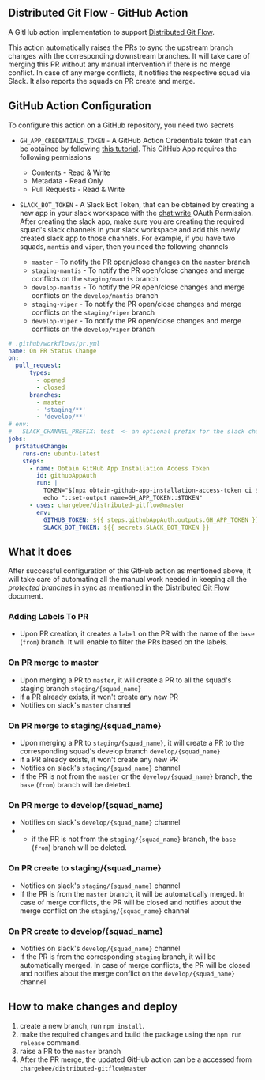 ## Distributed Git Flow - GitHub Action

A GitHub action implementation to support [Distributed Git Flow](docs/distributed-gitflow.md). 

This action automatically raises the PRs to sync the upstream branch changes with the corresponding downstream branches. It will take care of merging this PR without any 
manual intervention if there is no merge conflict. In case of any merge conflicts, it notifies the respective squad via Slack. It also reports the squads on PR create and merge.

## GitHub Action Configuration

To configure this action on a GitHub repository, you need two secrets

* `GH_APP_CREDENTIALS_TOKEN` - A GitHub Action Credentials token that can be obtained by following [this tutorial](https://dev.to/dtinth/authenticating-as-a-github-app-in-a-github-actions-workflow-27co). This GitHub App requires the following permissions
  - Contents - Read & Write
  - Metadata - Read Only
  - Pull Requests - Read & Write

* `SLACK_BOT_TOKEN` - A Slack Bot Token, that can be obtained by creating a new app in your slack workspace with the [chat:write](https://api.slack.com/scopes/chat:write) OAuth Permission. After creating the slack app, make sure you are creating the required squad's slack channels in your slack workspace and add this newly created slack app to those channels. For example, if you have two squads, `mantis` and `viper`, then you need the following channels
  - `master` - To notify the PR open/close changes on the `master` branch
  - `staging-mantis` - To notify the PR open/close changes and merge conflicts on the `staging/mantis` branch
  - `develop-mantis` - To notify the PR open/close changes and merge conflicts on the `develop/mantis` branch
  - `staging-viper` - To notify the PR open/close changes and merge conflicts on the `staging/viper` branch
  - `develop-viper` - To notify the PR open/close changes and merge conflicts on the `develop/viper` branch

```yaml
# .github/workflows/pr.yml
name: On PR Status Change
on:
  pull_request:
      types:
        - opened
        - closed
      branches:  
        - master  
        - 'staging/**'
        - 'develop/**'
# env:
#   SLACK_CHANNEL_PREFIX: test  <- an optional prefix for the slack channel names. Eg. test-staging-mantis, test-develop-viper
jobs:
  prStatusChange:
    runs-on: ubuntu-latest
    steps:
      - name: Obtain GitHub App Installation Access Token
        id: githubAppAuth
        run: |
          TOKEN="$(npx obtain-github-app-installation-access-token ci ${{ secrets.GH_APP_CREDENTIALS_TOKEN }})"
          echo "::set-output name=GH_APP_TOKEN::$TOKEN"
      - uses: chargebee/distributed-gitflow@master
        env:
          GITHUB_TOKEN: ${{ steps.githubAppAuth.outputs.GH_APP_TOKEN }}
          SLACK_BOT_TOKEN: ${{ secrets.SLACK_BOT_TOKEN }}
```

## What it does

After successful configuration of this GitHub action as mentioned above, it will take care of automating all the manual work needed in keeping all the *protected branches* in sync as mentioned in the [Distributed Git Flow](docs/distributed-gitflow.md) document.

### Adding Labels To PR
- Upon PR creation, it creates a `label` on the PR with the name of the `base` (`from`) branch. It will enable to filter the PRs based on the labels.  

### On PR merge to master
- Upon merging a PR to `master`, it will create a PR to all the squad's staging branch `staging/{squad_name}`
- if a PR already exists, it won't create any new PR
- Notifies on slack's `master` channel

### On PR merge to staging/{squad_name}
- Upon merging a PR to `staging/{squad_name}`, it will create a PR to the corresponding squad's develop branch `develop/{squad_name}`
- if a PR already exists, it won't create any new PR
- Notifies on slack's `staging/{squad_name}` channel
- if the PR is not from the `master` or the `develop/{squad_name}` branch, the `base` (`from`) branch will be deleted.

### On PR merge to develop/{squad_name}
- Notifies on slack's `develop/{squad_name}` channel
- - if the PR is not from the `staging/{squad_name}` branch, the `base` (`from`) branch will be deleted.

### On PR create to staging/{squad_name}
- Notifies on slack's `staging/{squad_name}` channel
- If the PR is from the `master` branch, it will be automatically merged. In case of merge conflicts, the PR will be closed and notifies about the merge conflict on the `staging/{squad_name}` channel

### On PR create to develop/{squad_name}
- Notifies on slack's `develop/{squad_name}` channel
- If the PR is from the corresponding `staging` branch, it will be automatically merged. In case of merge conflicts, the PR will be closed and notifies about the merge conflict on the `develop/{squad_name}` channel


## How to make changes and deploy
1. create a new branch, run `npm install`.
2. make the required changes and build the package using the `npm run release` command.
3. raise a PR to the `master` branch
4. After the PR merge, the updated GitHub action can be a accessed from `chargebee/distributed-gitflow@master` 